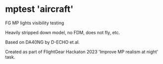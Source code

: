 # mptest 'aircraft'

FG MP lights visibility testing

Heavily stripped down model, no FDM, does not fly, etc.

Based on DA40NG by D-ECHO et.al.

Created as part of FlightGear Hackaton 2023 'Improve MP realism at night' task.
